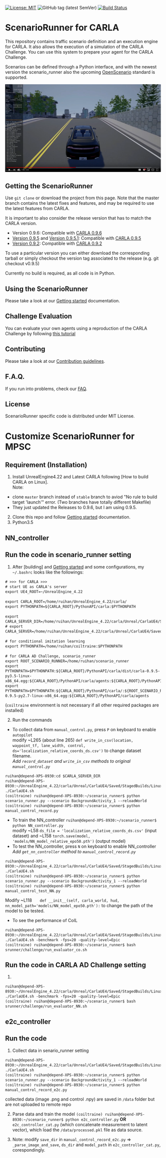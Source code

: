[![License: MIT](https://img.shields.io/badge/License-MIT-yellow.svg)](https://opensource.org/licenses/MIT)
![GitHub tag (latest SemVer)](https://img.shields.io/github/tag/carla-simulator/scenario_runner.svg)
[![Build Status](https://travis-ci.com/carla-simulator/scenario_runner.svg?branch=master)](https://travis-ci.com/carla/scenario_runner)


ScenarioRunner for CARLA
========================
This repository contains traffic scenario definition and an execution engine
for CARLA. It also allows the execution of a simulation of the CARLA Challenge.
You can use this system to prepare your agent for the CARLA Challenge.

Scenarios can be defined through a Python interface, and with the newest version
the scenario_runner also the upcoming [OpenScenario](http://www.openscenario.org/) standard is supported.

[![Scenario_Runner for CARLA](./Docs/images/scenario_runner_video.png)](https://youtu.be/ChmF8IFagpo?t=68)


Getting the ScenarioRunner
---------------------------

Use `git clone` or download the project from this page. Note that the master
branch contains the latest fixes and features, and may be required to use the latest features from CARLA.

It is important to also consider the release version that has to match the CARLA version.

* Version 0.9.6: Compatible with [CARLA 0.9.6](https://github.com/carla-simulator/carla/releases/tag/0.9.6)
* [Version 0.9.5](https://github.com/carla-simulator/scenario_runner/releases/tag/v0.9.5) and [Version 0.9.5.1](https://github.com/carla-simulator/scenario_runner/releases/tag/v0.9.5.1): Compatible with [CARLA 0.9.5](https://github.com/carla-simulator/carla/releases/tag/0.9.5)
* [Version 0.9.2](https://github.com/carla-simulator/scenario_runner/releases/tag/0.9.2): Compatible with [CARLA 0.9.2](https://github.com/carla-simulator/carla/releases/tag/0.9.2)

To use a particular version you can either download the corresponding tarball or simply checkout the version tag associated to the release (e.g. git checkout v0.9.5)

Currently no build is required, as all code is in Python.


Using the ScenarioRunner
------------------------

Please take a look at our [Getting started](Docs/getting_started.md)
documentation.

Challenge Evaluation
---------------------

You can evaluate your own agents using a reproduction
of the CARLA Challenge by following [this tutorial](Docs/challenge_evaluation.md)


Contributing
------------

Please take a look at our [Contribution guidelines][contriblink].

[contriblink]: http://carla.readthedocs.io/en/latest/CONTRIBUTING


F.A.Q.
------

If you run into problems, check our
[FAQ](http://carla.readthedocs.io/en/latest/faq/).


License
-------

ScenarioRunner specific code is distributed under MIT License.



Customize ScenarioRunner for MPSC
==================================

Requirement (Installation)
--------------------------
1. Install UnrealEngine4.22 and Latest CARLA following [How to build CARLA on Linux]. <br/>
Note: 
  * clone `master` branch instead of `stable` branch to aviod "No rule to build target 'launch'" error. (Two branches have totally different Makefile)
  * They just updated the Releases to 0.9.6, but I am using 0.9.5.
2. Clone this repo and follow [Getting started](Docs/getting_started.md) documentation.
3. Python3.5

## NN_controller

Run the code in scenario_runner setting
------------
1. After [building] and [Getting started](Docs/getting_started.md) and some configurations, my `~/.bashrc` looks like the followings:
```
# >>> for CARLA >>>
# start UE as CARLA's server
export UE4_ROOT=~/UnrealEngine_4.22
 
export CARLA_ROOT=/home/ruihan/UnrealEngine_4.22/carla/
export PYTHONPATH=${CARLA_ROOT}/PythonAPI/carla:$PYTHONPATH

export CARLA_SERVER_DIR=/home/ruihan/UnrealEngine_4.22/carla/Unreal/CarlaUE4/Saved/StagedBuilds/LinuxNoEditor
# export CARLA_SERVER=/home/ruihan/UnrealEngine_4.22/carla/Unreal/CarlaUE4/Saved/StagedBuilds/LinuxNoEditor/CarlaUE4.sh

# for conditional imitation learning
export PYTHONPATH=/home/ruihan/coiltraine:$PYTHONPATH

# for CARLA AD Challenge, scenario_runner
export ROOT_SCENARIO_RUNNER=/home/ruihan/scenario_runner
export PYTHONPATH=$PYTHONPATH:${CARLA_ROOT}/PythonAPI/carla/dist/carla-0.9.5-py3.5-linux-x86_64.egg:${CARLA_ROOT}/PythonAPI/carla/agents:${CARLA_ROOT}/PythonAPI/carla
export PYTHONPATH=$PYTHONPATH:${CARLA_ROOT}/PythonAPI/carla/:${ROOT_SCENARIO_RUNNER}:${CARLA_ROOT}/PythonAPI/carla/dist/carla-0.9.5-py2.7-linux-x86_64.egg:${CARLA_ROOT}/PythonAPI/carla/agents
```
(`coiltraine` environment is not necessary if all other required packages are installed)

2. Run the commands
* To collect data from `manual_control.py`, press `P` on keyboard to enable `autopilot` <br/>
modify ~L265 (about line 265) `def write_in_csv(location, waypoint_tf, lane_width, control, ds='localization_relative_coords_ds.csv')` to change dataset filename. <br/>
*Add `record_dataset` and `write_in_csv` methods to original `manual_control.py`*

```
ruihan@depend-XPS-8930:cd $CARLA_SERVER_DIR
ruihan@depend-XPS-8930:~/UnrealEngine_4.22/carla/Unreal/CarlaUE4/Saved/StagedBuilds/LinuxNoEditor$ ./CarlaUE4.sh
(coiltraine) ruihan@depend-XPS-8930:~/scenario_runner$ python scenario_runner.py --scenario BackgroundActivity_1 --reloadWorld
(coiltraine) ruihan@depend-XPS-8930:~/scenario_runner$ python manual_control_record.py 
```
* To train the NN_controller
`ruihan@depend-XPS-8930:~/scenario_runner$ python NN_controller.py` <br/>
modify ~L58 `ds_file = 'localization_relative_coords_ds.csv'` (input dataset) and ~L158 `torch.save(model, 'models/NN_model_relative_epo50.pth')` (output model)
* To test the NN_controller, press `N` on keyboard to enable NN_controller <br/>
*Add `get_nn_controller` method to `manual_control_record.py`*

```
ruihan@depend-XPS-8930:~/UnrealEngine_4.22/carla/Unreal/CarlaUE4/Saved/StagedBuilds/LinuxNoEditor$ ./CarlaUE4.sh
(coiltraine) ruihan@depend-XPS-8930:~/scenario_runner$ python scenario_runner.py --scenario BackgroundActivity_1 --reloadWorld
(coiltraine) ruihan@depend-XPS-8930:~/scenario_runner$ python manual_control_test_NN.py 
```
Modify ~L118 `   def __init__(self, carla_world, hud, nn_model_path='models/NN_model_epo50.pth'):` to change the path of the model to be tested.

* To see the performance of CoIL 
```
ruihan@depend-XPS-8930:~/UnrealEngine_4.22/carla/Unreal/CarlaUE4/Saved/StagedBuilds/LinuxNoEditor$ ./CarlaUE4.sh -benchmark -fps=20 -quality-level=Epic
(coiltraine) ruihan@depend-XPS-8930:~/scenario_runner$ bash srunner/challenge/run_evaluator_co.sh
```

Run the code in CARLA AD Challenge setting
------------------------------
1. 
```
ruihan@depend-XPS-8930:~/UnrealEngine_4.22/carla/Unreal/CarlaUE4/Saved/StagedBuilds/LinuxNoEditor$ ./CarlaUE4.sh -benchmark -fps=20 -quality-level=Epic
(coiltraine) ruihan@depend-XPS-8930:~/scenario_runner$ bash srunner/challenge/run_evaluator_NN.sh
```

## e2c_controller

Run the code 
------------------------------
1. Collect data in senario_runner setting
```
ruihan@depend-XPS-8930:~/UnrealEngine_4.22/carla/Unreal/CarlaUE4/Saved/StagedBuilds/LinuxNoEditor$ ./CarlaUE4.sh
(coiltraine) ruihan@depend-XPS-8930:~/scenario_runner$ python scenario_runner.py --scenario BackgroundActivity_1 --reloadWorld
(coiltraine) ruihan@depend-XPS-8930:~/scenario_runner$ python manual_control_record_e2c.py 
```
collected data (image .png and control .npy) are saved in `/data` folder but are not uploaded to remote repo

2. Parse data and train the model `(coiltraine) ruihan@depend-XPS-8930:~/scenario_runner$ python e2c_controller.py` **OR** `e2c_controller_cat.py` (which concatenate measurement to latent vector), which load the `/data/processed.pkl` file as data source. 

3. Note: modify `save_dir` in `manual_control_record_e2c.py` => `_parse_image_and_save`, `ds_dir` and `model_path` in `e2c_controller_cat.py`, corespondingly.





